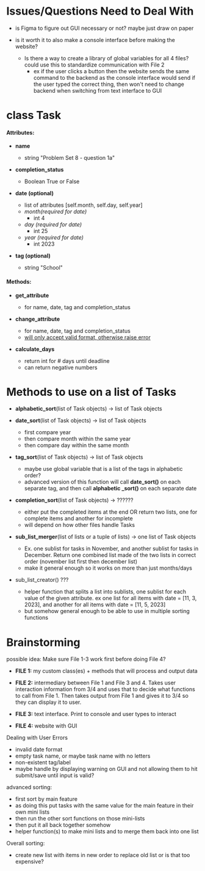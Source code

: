 # Issues/Questions Need to Deal With

* is Figma to figure out GUI necessary or not? maybe just draw on paper

* is it worth it to also make a console interface before making the website?
    * Is there a way to create a library of global variables for all 4 files? could use this to standardize communication with File 2
      - ex if the user clicks a button then the website sends the same command to the backend as the console interface would send if the user typed the correct thing, then won't need to change backend when switching from text interface to GUI
  
# class Task

#### Attributes:

* **name**
  * string "Problem Set 8 - question 1a"

* **completion_status**
  * Boolean True or False

* **date (optional)**
  * list of attributes [self.month, self.day, self.year]
  * *month(required for date)*
    * int 4
  * *day (required for date)*
    * int 25
  * *year (required for date)*
    * int 2023

* **tag (optional)**
  * string "School"

#### Methods:
* **get_attribute**
  * for name, date, tag and completion_status

* **change_attribute**
  * for name, date, tag and completion_status
  * <u>will only accept valid format, otherwise raise error</u>

* **calculate_days**
  * return int for # days until deadline
  * can return negative numbers

# Methods to use on a list of Tasks

- **alphabetic_sort**(list of Task objects) -> list of Task objects

- **date_sort**(list of Task objects) -> list of Task objects
  - first compare year
  - then compare month within the same year
  - then compare day within the same month

- **tag_sort**(list of Task objects) -> list of Task objects
  - maybe use global variable that is a list of the tags in alphabetic order?
  - advanced version of this function will call **date_sort()** on each separate tag, and then call **alphabetic _sort()** on each separate date

- **completion_sort**(list of Task objects) -> ??????
  - either put the completed items at the end OR return two lists, one for complete items and another for incomplete
  - will depend on how other files handle Tasks

- **sub_list_merger**(list of lists or a tuple of lists) -> one list of Task objects
  - Ex. one sublist for tasks in November, and another sublist for tasks in December. Return one combined list made of the two lists in correct order (november list first then december list)
  - make it general enough so it works on more than just months/days

- sub_list_creator() ???
  - helper function that splits a list into sublists, one sublist for each value of the given attribute. ex one list for all items with date = [11, 3, 2023], and another for all items with date = [11, 5, 2023]
  - but somehow general enough to be able to use in multiple sorting functions


# Brainstorming

possible idea: Make sure File 1-3 work first before doing File 4?
* **FILE 1:** my custom class(es) + methods that will process and output data

* **FILE 2:** intermediary between File 1 and File 3 and 4. Takes user interaction information from 3/4 and uses that to decide what functions to call from File 1. Then takes output from File 1 and gives it to 3/4 so they can display it to user.

* **FILE 3:** text interface. Print to console and user types to interact

* **FILE 4:** website with GUI

Dealing with User Errors
  * invalid date format
  * empty task name, or maybe task name with no letters
  * non-existent tag/label
  * maybe handle by displaying warning on GUI and not allowing them to hit submit/save until input is valid?

advanced sorting:
* first sort by main feature
* as doing this put tasks with the same value for the main feature in their own mini lists
* then run the other sort functions on those mini-lists
* then put it all back together somehow
* helper function(s) to make mini lists and to merge them back into one list

Overall sorting:
* create new list with items in new order to replace old list or is that too expensive?
